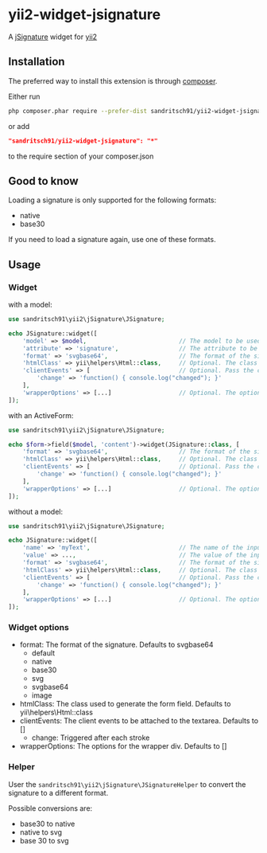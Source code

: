 # yii2-widget-jsignature

A [jSignature](https://github.com/brinley/jSignature) widget for [yii2](https://www.yiiframework.com/)

## Installation

The preferred way to install this extension is through [composer](http://getcomposer.org/download/).

Either run

```bash
php composer.phar require --prefer-dist sandritsch91/yii2-widget-jsignature
```

or add

```json
"sandritsch91/yii2-widget-jsignature": "*"
```

to the require section of your composer.json

## Good to know

Loading a signature is only supported for the following formats:

- native
- base30

If you need to load a signature again, use one of these formats.

## Usage

### Widget

with a model:

```php
use sandritsch91\yii2\jSignature\JSignature;

echo JSignature::widget([
    'model' => $model,                          // The model to be used in the form
    'attribute' => 'signature',                 // The attribute to be used in the form
    'format' => 'svgbase64',                    // The format of the signature. Defaults to svgbase64
    'htmlClass' => yii\helpers\Html::class,     // Optional. The class used to generate the form field
    'clientEvents' => [                         // Optional. Pass the client events to be attached to the textarea
        'change' => 'function() { console.log("changed"); }'
    ],
    'wrapperOptions' => [...]                   // Optional. The options for the wrapper div
]);
```

with an ActiveForm:

```php
use sandritsch91\yii2\jSignature\JSignature;

echo $form->field($model, 'content')->widget(JSignature::class, [
    'format' => 'svgbase64',                    // The format of the signature. Defaults to svgbase64
    'htmlClass' => yii\helpers\Html::class,     // Optional. The class used to generate the form field
    'clientEvents' => [                         // Optional. Pass the client events to be attached to the textarea
        'change' => 'function() { console.log("changed"); }'
    ],
    'wrapperOptions' => [...]                   // Optional. The options for the wrapper div
]);
```

without a model:

```php
use sandritsch91\yii2\jSignature\JSignature;

echo JSignature::widget([
    'name' => 'myText',                         // The name of the input
    'value' => ...,                             // The value of the input, depends on the format
    'format' => 'svgbase64',                    // The format of the signature. Defaults to svgbase64
    'htmlClass' => yii\helpers\Html::class,     // Optional. The class used to generate the form field
    'clientEvents' => [                         // Optional. Pass the client events to be attached to the textarea
        'change' => 'function() { console.log("changed"); }'
    ],
    'wrapperOptions' => [...]                   // Optional. The options for the wrapper div
]);
```

### Widget options

- format: The format of the signature. Defaults to svgbase64
    - default
    - native
    - base30
    - svg
    - svgbase64
    - image
- htmlClass: The class used to generate the form field. Defaults to yii\helpers\Html::class
- clientEvents: The client events to be attached to the textarea. Defaults to []
    - change: Triggered after each stroke
- wrapperOptions: The options for the wrapper div. Defaults to []

### Helper

User the ```sandritsch91\yii2\jSignature\JSignatureHelper``` to convert the signature to a different format.

Possible conversions are:

- base30 to native
- native to svg
- base 30 to svg
